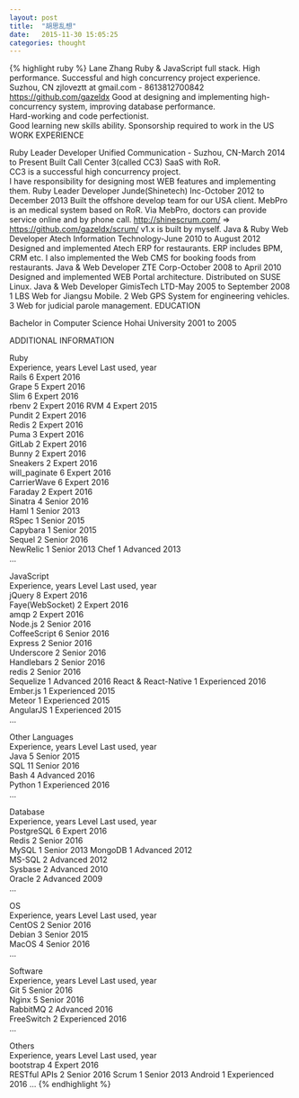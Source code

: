 ```yaml
---
layout: post
title:  "胡思乱想"
date:   2015-11-30 15:05:25
categories: thought
---
```


{% highlight ruby %}
Lane Zhang
Ruby & JavaScript full stack. High performance. Successful and high concurrency project experience.
Suzhou, CN
zjloveztt at gmail.com - 8613812700842
https://github.com/gazeldx
Good at designing and implementing high-concurrency system, improving database performance.  
Hard-working and code perfectionist.  
Good learning new skills ability.
Sponsorship required to work in the US
WORK EXPERIENCE

Ruby Leader Developer
Unified Communication - Suzhou, CN-March 2014 to Present
Built Call Center 3(called CC3) SaaS with RoR.  
CC3 is a successful high concurrency project.  
I have responsibility for designing most WEB features and implementing them.
Ruby Leader Developer
Junde(Shinetech) Inc-October 2012 to December 2013
Built the offshore develop team for our USA client. 
MebPro is an medical system based on RoR. Via MebPro, doctors can provide service online and by phone call. 
http://shinescrum.com/ => https://github.com/gazeldx/scrum/ v1.x is built by myself.
Java & Ruby Web Developer
Atech Information Technology-June 2010 to August 2012
Designed and implemented Atech ERP for restaurants. 
ERP includes BPM, CRM etc. I also implemented the Web CMS for booking foods from restaurants.
Java & Web Developer
ZTE Corp-October 2008 to April 2010
Designed and implemented WEB Portal architecture. Distributed on SUSE Linux.
Java & Web Developer
GimisTech LTD-May 2005 to September 2008
1 LBS Web for Jiangsu Mobile. 2 Web GPS System for engineering vehicles. 3 Web for judicial parole management.
EDUCATION

Bachelor in Computer Science
Hohai University
2001 to 2005

ADDITIONAL INFORMATION

Ruby  
Experience, years Level Last used, year  
Rails 6 Expert 2016  
Grape 5 Expert 2016  
Slim 6 Expert 2016  
rbenv 2 Expert 2016 
RVM 4 Expert 2015  
Pundit 2 Expert 2016  
Redis 2 Expert 2016  
Puma 3 Expert 2016  
GitLab 2 Expert 2016  
Bunny 2 Expert 2016  
Sneakers 2 Expert 2016  
will_paginate 6 Expert 2016  
CarrierWave 6 Expert 2016  
Faraday 2 Expert 2016  
Sinatra 4 Senior 2016  
Haml 1 Senior 2013  
RSpec 1 Senior 2015  
Capybara 1 Senior 2015  
Sequel 2 Senior 2016  
NewRelic 1 Senior 2013 
Chef 1 Advanced 2013  
...  
 
JavaScript  
Experience, years Level Last used, year  
jQuery 8 Expert 2016  
Faye(WebSocket) 2 Expert 2016  
amqp 2 Expert 2016  
Node.js 2 Senior 2016  
CoffeeScript 6 Senior 2016  
Express 2 Senior 2016  
Underscore 2 Senior 2016  
Handlebars 2 Senior 2016  
redis 2 Senior 2016  
Sequelize 1 Advanced 2016 
React & React-Native 1 Experienced 2016  
Ember.js 1 Experienced 2015  
Meteor 1 Experienced 2015  
AngularJS 1 Experienced 2015  
...  
 
Other Languages  
Experience, years Level Last used, year  
Java 5 Senior 2015  
SQL 11 Senior 2016  
Bash 4 Advanced 2016  
Python 1 Experienced 2016  
...  
 
Database  
Experience, years Level Last used, year  
PostgreSQL 6 Expert 2016  
Redis 2 Senior 2016  
MySQL 1 Senior 2013 
MongoDB 1 Advanced 2012  
MS-SQL 2 Advanced 2012  
Sysbase 2 Advanced 2010  
Oracle 2 Advanced 2009  
...  
 
OS  
Experience, years Level Last used, year  
CentOS 2 Senior 2016  
Debian 3 Senior 2015  
MacOS 4 Senior 2016  
...  
 
Software  
Experience, years Level Last used, year  
Git 5 Senior 2016  
Nginx 5 Senior 2016  
RabbitMQ 2 Advanced 2016  
FreeSwitch 2 Experienced 2016  
...  
 
Others  
Experience, years Level Last used, year  
bootstrap 4 Expert 2016  
RESTful APIs 2 Senior 2016 
Scrum 1 Senior 2013 
Android 1 Experienced 2016 
...
{% endhighlight %}